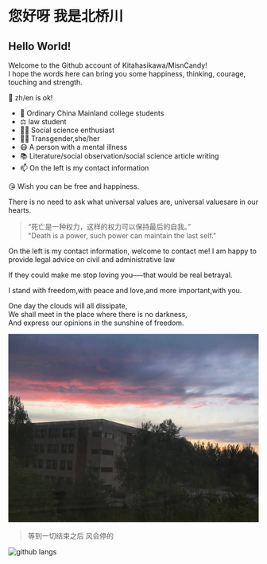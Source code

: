 # 您好呀 我是北桥川

## Hello World!

Welcome to the Github account of Kitahasikawa/MisnCandy!   
I hope the words here can bring you some happiness, thinking, courage, touching and strength.

💬 zh/en is ok!

- 🏫 Ordinary China Mainland college students  
- ⚖️ law student  
- 👩‍💻 Social science enthusiast  
- 🏳️‍⚧️ Transgender,she/her  
- 😷 A person with a mental illness  
- 📚 Literature/social observation/social science article writing  
- 📫 On the left is my contact information

😘 Wish you can be free and happiness.  

There is no need to ask what universal values ​​are, universal values ​​are in our hearts.  

> “死亡是一种权力，这样的权力可以保持最后的自我。”  
> "Death is a power, such power can maintain the last self."    

On the left is my contact information, welcome to contact me!
I am happy to provide legal advice on civil and administrative law

If they could make me stop loving you–—that would be real betrayal.    

I stand with freedom,with peace and love,and more important,with you.   

One day the clouds will all dissipate,  
We shall meet in the place where there is no darkness,   
And express our opinions in the sunshine of freedom.    

![风会停的，或许](photo_2025-07-04_17-32-03.jpg)
> 等到一切结束之后 风会停的 


![github langs](https://github-readme-stats.vercel.app/api/top-langs?username=kitahasikawa&show_icons=true&title_color=9483f1&icon_color=9483f1&layout=compact)


<!--
**KitahasiKawa/KitahasiKawa** is a ✨ _special_ ✨ repository because its `README.md` (this file) appears on your GitHub profile.

Here are some ideas to get you started:

- 🔭 I’m currently working on ...
- 🌱 I’m currently learning ...
- 👯 I’m looking to collaborate on ...
- 🤔 I’m looking for help with ...
- 💬 Ask me about ...
- 📫 How to reach me: ...
- 😄 Pronouns: ...
- ⚡ Fun fact: ...
-->
